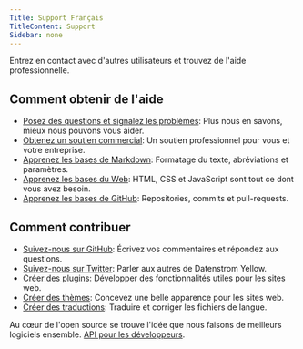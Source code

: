 ```yaml
---
Title: Support Français
TitleContent: Support
Sidebar: none
---
```

Entrez en contact avec d'autres utilisateurs et trouvez de l'aide professionnelle.

## Comment obtenir de l'aide

* [Posez des questions et signalez les problèmes](https://github.com/datenstrom/yellow/issues): Plus nous en savons, mieux nous pouvons vous aider.
* [Obtenez un soutien commercial](https://mayberg.se/support/): Un soutien professionnel pour vous et votre entreprise.
* [Apprenez les bases de Markdown](markdown-cheat-sheet): Formatage du texte, abréviations et paramètres.
* [Apprenez les bases du Web](https://www.w3schools.com): HTML, CSS et JavaScript sont tout ce dont vous avez besoin.
* [Apprenez les bases de GitHub](https://guides.github.com/activities/hello-world/): Repositories, commits et pull-requests.

## Comment contribuer

* [Suivez-nous sur GitHub](https://github.com/datenstrom): Écrivez vos commentaires et répondez aux questions.
* [Suivez-nous sur Twitter](https://twitter.com/datenstromse): Parler aux autres de Datenstrom Yellow.
* [Créer des plugins](https://github.com/datenstrom/yellow-plugins/): Développer des fonctionnalités utiles pour les sites web.
* [Créer des thèmes](https://github.com/datenstrom/yellow-themes/): Concevez une belle apparence pour les sites web.
* [Créer des traductions](https://github.com/datenstrom/yellow-plugins/tree/master/language): Traduire et corriger les fichiers de langue.

Au cœur de l'open source se trouve l'idée que nous faisons de meilleurs logiciels ensemble. [API pour les développeurs](api).

